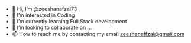 - 👋 Hi, I’m @zeeshanafzal73
- 👀 I’m interested in Coding
- 🌱 I’m currently learning Full Stack development
- 💞️ I’m looking to collaborate on ...
- 📫 How to reach me by contacting my email zeeshanaffzal@gmail.com

<!---
zeeshanafzal73/zeeshanafzal73 is a ✨ special ✨ repository because its `README.md` (this file) appears on your GitHub profile.
You can click the Preview link to take a look at your changes.
--->
